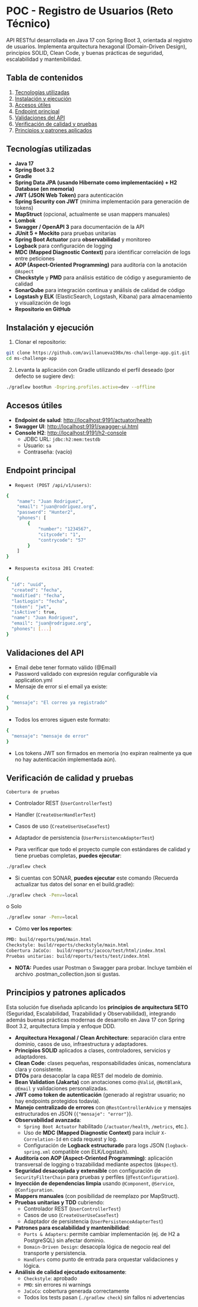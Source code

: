 # POC - Registro de Usuarios (Reto Técnico)

API RESTful desarrollada en Java 17 con Spring Boot 3, orientada al registro de usuarios. Implementa arquitectura
hexagonal (Domain-Driven Design), principios SOLID, Clean Code, y buenas prácticas de seguridad, escalabilidad y
mantenibilidad.

## Tabla de contenidos

1. [Tecnologías utilizadas](#tecnologías-utilizadas)
3. [Instalación y ejecución](#instalación-y-ejecución)
4. [Accesos útiles](#accesos-útiles)
5. [Endpoint principal](#endpoint-principal)
6. [Validaciones del API](#Validaciones-del-API)
7. [Verificación de calidad y pruebas](#Verificación-de-calidad-y-pruebas)
8. [Principios y patrones aplicados](#principios-y-patrones-aplicados)

## Tecnologías utilizadas

- **Java 17**
- **Spring Boot 3.2**
- **Gradle**
- **Spring Data JPA (usando Hibernate como implementación) + H2 Database (en memoria)**
- **JWT (JSON Web Token)** para autenticación
- **Spring Security con JWT** (mínima implementación para generación de tokens)
- **MapStruct** (opcional, actualmente se usan mappers manuales)
- **Lombok**
- **Swagger / OpenAPI 3** para documentación de la API
- **JUnit 5 + Mockito** para pruebas unitarias
- **Spring Boot Actuator** para **observabilidad** y monitoreo
- **Logback** para configuración de logging
- **MDC (Mapped Diagnostic Context)** para identificar correlación de logs entre peticiones
- **AOP (Aspect-Oriented Programming)** para auditoría con la anotación `@Aspect`
- **Checkstyle** y **PMD** para análisis estático de código y aseguramiento de calidad
- **SonarQube** para integración continua y análisis de calidad de código
- **Logstash y ELK** (ElasticSearch, Logstash, Kibana) para almacenamiento y visualización de logs
- **Repositorio en GitHub**

## Instalación y ejecución

1. Clonar el repositorio:

```bash
git clone https://github.com/avillanueva198x/ms-challenge-app.git.git
cd ms-challenge-app
```

2. Levanta la aplicación con Gradle utilizando el perfil deseado (por defecto se sugiere dev):

```bash
./gradlew bootRun -Dspring.profiles.active=dev --offline
```

## Accesos útiles

- **Endpoint de salud**: [http://localhost:9191/actuator/health](http://localhost:9191/actuator/health)
- **Swagger UI**: [http://localhost:9191/swagger-ui.html](http://localhost:9191/swagger-ui.html)
- **Console H2**: [http://localhost:9191/h2-console](http://localhost:9191/h2-console)
    - JDBC URL: `jdbc:h2:mem:testdb`
    - Usuario: `sa`
    - Contraseña: (vacío)

## Endpoint principal

- `Request (POST /api/v1/users)`:

```bash
{
	"name": "Juan Rodriguez",
	"email": "juan@rodriguez.org",
	"password": "Hunter2",
	"phones": [
		{
			"number": "1234567",
			"citycode": "1",
			"contrycode": "57"
		}
	]
}
```

- `Respuesta exitosa 201 Created`:

```bash
{
  "id": "uuid",
  "created": "fecha",
  "modified": "fecha",
  "lastLogin": "fecha",
  "token": "jwt",
  "isActive": true,
  "name": "Juan Rodriguez",
  "email": "juan@rodriguez.org",
  "phones": [...]
}
```

## Validaciones del API

- Email debe tener formato válido (@Email)
- Password validado con expresión regular configurable vía application.yml
- Mensaje de error si el email ya existe:

```bash
{
  "mensaje": "El correo ya registrado"
}
```

- Todos los errores siguen este formato:

```bash
{
  "mensaje": "mensaje de error"
}
```

- Los tokens JWT son firmados en memoria (no expiran realmente ya que no hay autenticación implementada aún).

## Verificación de calidad y pruebas

`Cobertura de pruebas`

- Controlador REST (`UserControllerTest`)
- Handler (`CreateUserHandlerTest`)
- Casos de uso (`CreateUserUseCaseTest`)
- Adaptador de persistencia (`UserPersistenceAdapterTest`)


- Para verificar que todo el proyecto cumple con estándares de calidad y tiene pruebas completas, **puedes ejecutar**:

```bash
./gradlew check
```

- Si cuentas con SONAR, **puedes ejecutar** este comando (Recuerda actualizar tus datos del sonar en el build.gradle):

```bash
./gradlew check -Penv=local
```

o Solo

```bash
./gradlew sonar -Penv=local
```

- Cómo **ver los reportes**:

```bash
PMD: build/reports/pmd/main.html
Checkstyle: build/reports/checkstyle/main.html
Cobertura JaCoCo:  build/reports/jacoco/test/html/index.html
Pruebas unitarias: build/reports/tests/test/index.html
```

- **NOTA:** Puedes usar Postman o Swagger para probar. Incluye también el archivo .postman_collection.json si gustas.

## Principios y patrones aplicados

Esta solución fue diseñada aplicando los **principios de arquitectura SETO** (Seguridad, Escalabilidad, Trazabilidad y
Observabilidad), integrando además buenas prácticas modernas de desarrollo en Java 17 con Spring Boot 3.2, arquitectura
limpia y enfoque DDD.

- **Arquitectura Hexagonal / Clean Architecture**: separación clara entre dominio, casos de uso, infraestructura y
  adaptadores.
- **Principios SOLID** aplicados a clases, controladores, servicios y adaptadores.
- **Clean Code**: clases pequeñas, responsabilidades únicas, nomenclatura clara y consistente.
- **DTOs** para desacoplar la capa REST del modelo de dominio.
- **Bean Validation (Jakarta)** con anotaciones como `@Valid`, `@NotBlank`, `@Email` y validaciones personalizadas.
- **JWT como token de autenticación** (generado al registrar usuario; no hay endpoints protegidos todavía).
- **Manejo centralizado de errores** con `@RestControllerAdvice` y mensajes estructurados en
  JSON (`{"mensaje": "error"}`).
- **Observabilidad avanzada**:
    - `Spring Boot Actuator` habilitado (`/actuator/health`, `/metrics`, etc.).
    - Uso de **MDC (Mapped Diagnostic Context)** para incluir `X-Correlation-Id` en cada request y log.
    - Configuración de **Logback estructurado** para logs JSON (`logback-spring.xml` compatible con ELK/Logstash).
- **Auditoría con AOP (Aspect-Oriented Programming)**: aplicación transversal de logging o trazabilidad mediante
  aspectos (`@Aspect`).
- **Seguridad desacoplada y extensible** con configuración de `SecurityFilterChain` para pruebas y
  perfiles (`@TestConfiguration`).
- **Inyección de dependencias limpia** usando `@Component`, `@Service`, `@Configuration`.
- **Mappers manuales** (con posibilidad de reemplazo por MapStruct).
- **Pruebas unitarias y TDD** cubriendo:
    - Controlador REST (`UserControllerTest`)
    - Casos de uso (`CreateUserUseCaseTest`)
    - Adaptador de persistencia (`UserPersistenceAdapterTest`)
- **Patrones para escalabilidad y mantenibilidad**:
    - `Ports & Adapters`: permite cambiar implementación (ej. de H2 a PostgreSQL) sin afectar dominio.
    - `Domain-Driven Design`: desacopla lógica de negocio real del transporte y persistencia.
    - `Handlers` como punto de entrada para orquestar validaciones y lógica.
- **Análisis de calidad ejecutado exitosamente**:
    - `Checkstyle`: aprobado
    - `PMD`: sin errores ni warnings
    - `JaCoCo`: cobertura generada correctamente
    - Todos los tests pasan (`./gradlew check`) sin fallos ni advertencias


